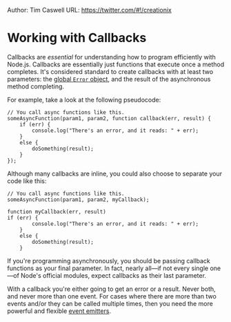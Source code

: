 Author: Tim Caswell
URL: https://twitter.com/#!/creationix

# Working with Callbacks

Callbacks are _essential_ for understanding how to program efficiently with Node.js. Callbacks are essentially just functions that execute once a method completes. It's considered standard to create  callbacks with at least two parameters: the [global `Error` object](../js_doc/Error.html), and the result of the asynchronous method completing.

For example, take a look at the following pseudocode:

    // You call async functions like this.
    someAsyncFunction(param1, param2, function callback(err, result) {
    	if (err) {
      		console.log("There's an error, and it reads: " + err);
    	}
    	else {
    		doSomething(result);
    	}
    });
    
Although many callbacks are inline, you could also choose to separate your code like this:

    // You call async functions like this.
    someAsyncFunction(param1, param2, myCallback);

    function myCallback(err, result) 
    if (err) {
      		console.log("There's an error, and it reads: " + err);
    	}
    	else {
    		doSomething(result);
    	}

If you're programming asynchronously, you should be passing callback functions as your final parameter. In fact, nearly all—if not every single one—of Node's official modules, expect callbacks as their last parameter.

With a callback you're either going to get an error or a result.  Never both, and never more than one event. For cases where there are more than two events and/or they can be called multiple times, then you need the more powerful and flexible [event emitters](understanding_event_emitters.html).